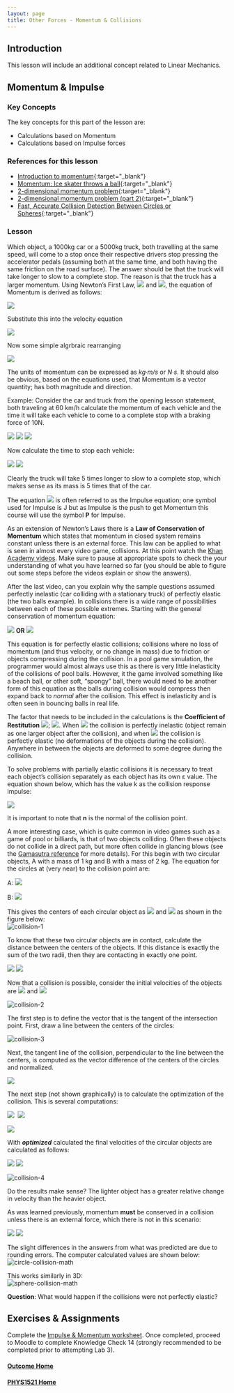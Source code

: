 ```yaml
---
layout: page
title: Other Forces - Momentum & Collisions
---
```

## Introduction
This lesson will include an additional concept related to Linear Mechanics.

## Momentum & Impulse
### Key Concepts
The key concepts for this part of the lesson are:
* Calculations based on Momentum
* Calculations based on Impulse forces

### References for this lesson
* [Introduction to momentum](https://www.khanacademy.org/science/physics/linear-momentum/momentum-tutorial/v/introduction-to-momentum){:target="_blank"}
* [Momentum: Ice skater throws a ball](https://www.khanacademy.org/science/physics/linear-momentum/momentum-tutorial/v/momentum-ice-skater-throws-a-ball){:target="_blank"}
* [2-dimensional momentum problem](https://www.khanacademy.org/science/physics/linear-momentum/momentum-tutorial/v/2-dimensional-momentum-problem){:target="_blank"}
* [2-dimensional momentum problem (part 2)](https://www.khanacademy.org/science/physics/linear-momentum/momentum-tutorial/v/2-dimensional-momentum-problem-part-2){:target="_blank"}
* [Fast, Accurate Collision Detection Between Circles or Spheres](https://www.gamasutra.com/view/feature/131424/pool_hall_lessons_fast_accurate_.php?page=3){:target="_blank"}

### Lesson
Which object, a 1000kg car or a 5000kg truck, both travelling at the same speed, will come to a stop once their respective drivers stop pressing the accelerator pedals (assuming both at the same time, and both having the same friction on the road surface). The answer should be that the truck will take longer to slow to a complete stop. The reason is that the truck has a larger momentum. Using Newton’s First Law, <img src="https://latex.codecogs.com/svg.latex?\large&space;F=mA"/> and <img src="https://latex.codecogs.com/svg.latex?\large&space;V=A\Delta{t}"/>, the equation of Momentum is derived as follows:

<img src="https://latex.codecogs.com/svg.latex?\large&space;A=\frac{F}{m}"/>

Substitute this into the velocity equation

<img src="https://latex.codecogs.com/svg.latex?\large&space;V=\frac{F}{m}\Delta{t}"/>

Now some simple algrbraic rearranging

<img src="https://latex.codecogs.com/svg.latex?\large&space;mV=F\Delta{t}=P"/>

The units of momentum can be expressed as _kg∙m/s_ or _N∙s_. It should also be obvious, based on the equations used, that Momentum is a vector quantity; has both magnitude and direction.

Example: Consider the car and truck from the opening lesson statement, both traveling at 60 km/h calculate the momentum of each vehicle and the time it will take each vehicle to come to a complete stop with a braking force of 10N.

<img src="https://latex.codecogs.com/svg.latex?\large&space;\frac{60km}{hr}=\frac{60\times{1000}}{1}\times{\frac{1}{60\times{60}}}=\frac{50}{3}m/s"/>

<img src="https://latex.codecogs.com/svg.latex?\large&space;P_{car}=1000\times{\frac{50}{3}}\approx{16666.6667Ns}"/>

<img src="https://latex.codecogs.com/svg.latex?\large&space;P_{truck}=5000\times{\frac{50}{3}}\approx{83333.333Ns}"/>

Now calculate the time to stop each vehicle:

<img src="https://latex.codecogs.com/svg.latex?\large&space;\Delta{t_{car}}=\frac{P_{car}}{F_{brake}}=\frac{\frac{50000}{3}}{10}\approx{1666.6667s}"/>

<img src="https://latex.codecogs.com/svg.latex?\large&space;\Delta{t_{truck}}=\frac{P_{truck}}{F_{brake}}=\frac{\frac{250000}{3}}{10}\approx{8333.3333s}"/>

Clearly the truck will take 5 times longer to slow to a complete stop, which makes sense as its mass is 5 times that of the car.

The equation <img src="https://latex.codecogs.com/svg.latex?\large&space;F\Delta{t}=P"/> is often referred to as the Impulse equation; one symbol used for Impulse is J but as Impulse is the push to get Momentum this course will use the symbol **P** for Impulse.

As an extension of Newton’s Laws there is a **Law of Conservation of Momentum** which states that momentum in closed system remains constant unless there is an external force. This law can be applied to what is seen in almost every video game, collisions. At this point watch the [Khan Academy videos](#references). Make sure to pause at appropriate spots to check the your understanding of what you have learned so far (you should be able to figure out some steps before the videos explain or show the answers).

After the last video, can you explain why the sample questions assumed perfectly inelastic (car colliding with a stationary truck) of perfectly elastic (the two balls example). In collisions there is a wide range of possibilities between each of these possible extremes. Starting with the general conservation of momentum equation:

<img src="https://latex.codecogs.com/svg.latex?\large&space;P_i=P_f"/> **OR** <img src="https://latex.codecogs.com/svg.latex?\large&space;m_1V_{1i}+m_2V_{2i}=m_1V_{1f}+m_2V_{2f}"/>

This equation is for perfectly elastic collisions; collisions where no loss of momentum (and thus velocity, or no change in mass) due to friction or objects compressing during the collision. In a pool game simulation, the programmer would almost always use this as there is very little inelasticity of the collisions of pool balls. However, it the game involved something like a beach ball, or other soft, “spongy” ball, there would need to be another form of this equation as the balls during collision would compress then expand back to _normal_ after the collision. This effect is inelasticity and is often seen in bouncing balls in real life.

The factor that needs to be included in the calculations is the **Coefficient of Restitution** <img src="https://latex.codecogs.com/svg.latex?\large&space;\varepsilon"/>; <img src="https://latex.codecogs.com/svg.latex?\large&space;0\leq{\varepsilon}\leq{1}"/>. When <img src="https://latex.codecogs.com/svg.latex?\large&space;\varepsilon=0"/> the collision is perfectly inelastic (object remain as one larger object after the collision), and when <img src="https://latex.codecogs.com/svg.latex?\large&space;\varepsilon=0"/> the collision is perfectly elastic (no deformations of the objects during the collision). Anywhere in between the objects are deformed to some degree during the collision.

To solve problems with partially elastic collisions it is necessary to treat each object’s collision separately as each object has its own ε value. The equation shown below, which has the value k as the collision response impulse:

<img src="https://latex.codecogs.com/svg.latex?\large&space;k=\frac{(\varepsilon+1)(V_1-V_2)}{\left(\frac{1}{m_1}+\frac{1}{m_2}\right)(n\cdot{n})}"/>

It is important to note that **n** is the normal of the collision point.

A more interesting case, which is quite common in video games such as a game of pool or billiards, is that of two objects colliding. Often these objects do not collide in a direct path, but more often collide in glancing blows (see the [Gamasutra reference](#references) for more details). For this begin with two circular objects, A with a mass of 1 kg and B with a mass of 2 kg. The equation for the circles at (very near) to the collision point are:

A: <img src="https://latex.codecogs.com/svg.latex?\large&space;(x+0.6)^2+(y-0.6)^2=1"/>

B: <img src="https://latex.codecogs.com/svg.latex?\large&space;(x-0.6)^2+(y+1)^2=1"/>

This gives the centers of each circular object as <img src="https://latex.codecogs.com/svg.latex?\large&space;A_c=(-0.6,0.6)"/> and <img src="https://latex.codecogs.com/svg.latex?\large&space;B_c=(0.6,-1)"/> as shown in the figure below:<br>
![collision-1](files/collision-1.jpg)

To know that these two circular objects are in contact, calculate the distance between the centers of the objects. If this distance is exactly the sum of the two radii, then they are contacting in exactly one point.

<img src="https://latex.codecogs.com/svg.latex?\large&space;(sumOfRadii)^2=(1+1)^2=4"/>

<img src="https://latex.codecogs.com/svg.latex?\large&space;(distanceBetweenCenters)^2=(x_B-x_A)^2+(y_B-y_A)^2=(0.6+0.6)^2+(-1-0.6)^2=4"/>

Now that a collision is possible, consider the initial velocities of the objects are <img src="https://latex.codecogs.com/svg.latex?\large&space;V_{Ai}=\left[\begin{array}{c}3\\1\end{array}\right]m/s"/> and <img src="https://latex.codecogs.com/svg.latex?\large&space;V_{Bi}=\left[\begin{array}{c}2\\3\end{array}\right]m/s"/>

![collision-2](files/collision-2.jpg)

The first step is to define the vector that is the tangent of the intersection point. First, draw a line between the centers of the circles:

![collision-3](files/collision-3.jpg)

Next, the tangent line of the collision, perpendicular to the line between the centers, is computed as the vector difference of the centers of the circles and normalized.

<img src="https://latex.codecogs.com/svg.latex?\large&space;n=A_{center}-B_{center}=\left[\begin{array}{c}-0.6\\0.6\end{array}\right]-\left[\begin{array}{c}0.6\\-1\end{array}\right]=\left[\begin{array}{c}-1.2\\1.6\end{array}\right]"/>

The next step (not shown graphically) is to calculate the optimization of the collision. This is several computations:

<img src="https://latex.codecogs.com/svg.latex?\large&space;a1=V_{Ai}\cdot{\Hat{n}}=-1"/>&nbsp;&nbsp;<img src="https://latex.codecogs.com/svg.latex?\large&space;a2=V_{Bi}\cdot{\Hat{n}}=1.2"/>

<img src="https://latex.codecogs.com/svg.latex?\large&space;optimized=\frac{2(a1-a2)}{m_A+m_B}\approx{-1.4667}"/>

With ***optimized*** calculated the final velocities of the circular objects are calculated as follows:

<img src="https://latex.codecogs.com/svg.latex?\large&space;V_{Af}=V_{Ai}-(optimized\times{m_B})\times{\Hat{n}}\approx{\left[\begin{array}{c}1.24\\3.3467\end{array}\right]m/s}"/>

<img src="https://latex.codecogs.com/svg.latex?\large&space;V_{Bf}=V_{Bi}+(optimized\times{m_A})\times{\Hat{n}}\approx{\left[\begin{array}{c}2.88\\1.8267\end{array}\right]m/s}"/>

![collision-4](files/collision-4.jpg)

Do the results make sense? The lighter object has a greater relative change in velocity than the heavier object.

As was learned previously, momentum **must** be conserved in a collision unless there is an external force, which there is not in this scenario:

<img src="https://latex.codecogs.com/svg.latex?\large&space;P_i=m_A\times{V_{Ai}}+m_B\times{V_{Bi}}=1\times{\left[\begin{array}{c}3\\1\end{array}\right]}+2\times{\left[\begin{array}{c}2\\3\end{array}\right]}=\left[\begin{array}{c}7\\7\end{array}\right]kgm/s"/>

<img src="https://latex.codecogs.com/svg.latex?\large&space;P_f=m_A\times{V_{Af}}+m_B\times{V_{Bf}}=1\times{\left[\begin{array}{c}1.24\\3.3467\end{array}\right]}+2\times{\left[\begin{array}{c}2.88\\1.8267\end{array}\right]}=\left[\begin{array}{c}7\\7.0001\end{array}\right]kgm/s"/>

The slight differences in the answers from what was predicted are due to rounding errors. The computer calculated values are shown below:<br>
![circle-collision-math](files/circle-collision-math.jpg)

This works similarly in 3D:<br>
![sphere-collision-math](files/sphere-collision-math.jpg)

**Question**: What would happen if the collisions were not perfectly elastic?

## Exercises & Assignments
Complete the [Impulse & Momentum worksheet](collision-worksheet.md). Once completed, proceed to Moodle to complete Knowledge Check 14 (strongly recommended to be completed prior to attempting Lab 3).

#### [Outcome Home](index.md)
#### [PHYS1521 Home](../)
